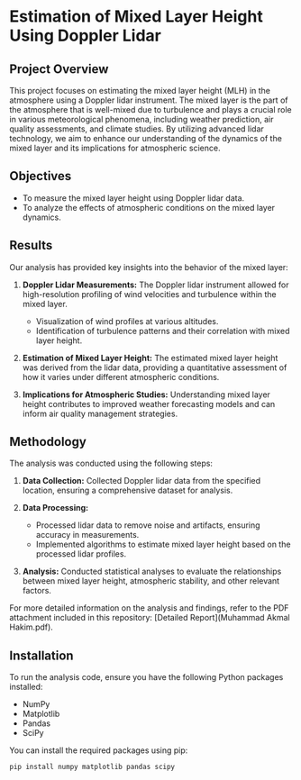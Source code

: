 # Estimation of Mixed Layer Height Using Doppler Lidar

## Project Overview
This project focuses on estimating the mixed layer height (MLH) in the atmosphere using a Doppler lidar instrument. The mixed layer is the part of the atmosphere that is well-mixed due to turbulence and plays a crucial role in various meteorological phenomena, including weather prediction, air quality assessments, and climate studies. By utilizing advanced lidar technology, we aim to enhance our understanding of the dynamics of the mixed layer and its implications for atmospheric science.

## Objectives
- To measure the mixed layer height using Doppler lidar data.
- To analyze the effects of atmospheric conditions on the mixed layer dynamics.

## Results
Our analysis has provided key insights into the behavior of the mixed layer:

1. **Doppler Lidar Measurements:** The Doppler lidar instrument allowed for high-resolution profiling of wind velocities and turbulence within the mixed layer.
   - Visualization of wind profiles at various altitudes.
   - Identification of turbulence patterns and their correlation with mixed layer height.

2. **Estimation of Mixed Layer Height:** The estimated mixed layer height was derived from the lidar data, providing a quantitative assessment of how it varies under different atmospheric conditions.

3. **Implications for Atmospheric Studies:** Understanding mixed layer height contributes to improved weather forecasting models and can inform air quality management strategies.

## Methodology
The analysis was conducted using the following steps:

1. **Data Collection:** Collected Doppler lidar data from the specified location, ensuring a comprehensive dataset for analysis.

2. **Data Processing:**
   - Processed lidar data to remove noise and artifacts, ensuring accuracy in measurements.
   - Implemented algorithms to estimate mixed layer height based on the processed lidar profiles.

3. **Analysis:** Conducted statistical analyses to evaluate the relationships between mixed layer height, atmospheric stability, and other relevant factors.

For more detailed information on the analysis and findings, refer to the PDF attachment included in this repository: [Detailed Report](Muhammad Akmal Hakim.pdf).

## Installation
To run the analysis code, ensure you have the following Python packages installed:
- NumPy
- Matplotlib
- Pandas
- SciPy

You can install the required packages using pip:
```bash
pip install numpy matplotlib pandas scipy


